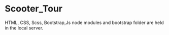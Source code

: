 # Scooter_Tour
HTML, CSS, Scss, Bootstrap,Js
node modules and bootstrap folder are held in the local server.
